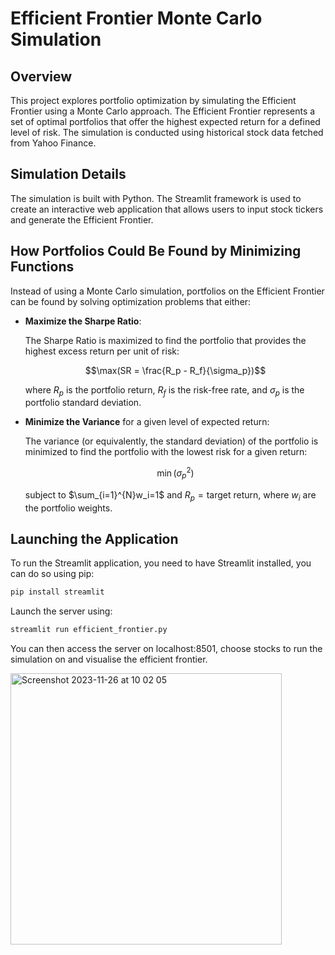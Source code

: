 # Efficient Frontier Monte Carlo Simulation

## Overview

This project explores portfolio optimization by simulating the Efficient Frontier using a Monte Carlo approach. The Efficient Frontier represents a set of optimal portfolios that offer the highest expected return for a defined level of risk. The simulation is conducted using historical stock data fetched from Yahoo Finance.

## Simulation Details

The simulation is built with Python. The Streamlit framework is used to create an interactive web application that allows users to input stock tickers and generate the Efficient Frontier.


## How Portfolios Could Be Found by Minimizing Functions

Instead of using a Monte Carlo simulation, portfolios on the Efficient Frontier can be found by solving optimization problems that either:

- **Maximize the Sharpe Ratio**:

  The Sharpe Ratio is maximized to find the portfolio that provides the highest excess return per unit of risk:

  $$\max(SR = \frac{R_p - R_f}{\sigma_p})$$

  where $R_p$ is the portfolio return, $R_f$ is the risk-free rate, and $\sigma_p$ is the portfolio standard deviation.

- **Minimize the Variance** for a given level of expected return:

  The variance (or equivalently, the standard deviation) of the portfolio is minimized to find the portfolio with the lowest risk for a given return:

  $$\min(\sigma_p^2)$$

  subject to $\sum_{i=1}^{N}w_i=1$ and $R_p=\text{target return}$, where $w_i$ are the portfolio weights.


## Launching the Application

To run the Streamlit application, you need to have Streamlit installed, you can do so using pip:

```bash
pip install streamlit
```

Launch the server using:

```bash
streamlit run efficient_frontier.py
```

You can then access the server on localhost:8501, choose stocks to run the simulation on and visualise the efficient frontier.

<img width="434" alt="Screenshot 2023-11-26 at 10 02 05" src="https://github.com/canyves/efficient_frontier/assets/134456846/5e07475b-0fc1-4d4f-bbaa-56e0f64c037d"> 